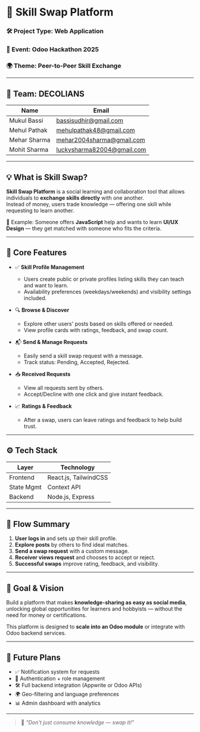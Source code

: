 # 🚀 Skill Swap Platform

### 🛠️ Project Type: Web Application  
### 📅 Event: Odoo Hackathon 2025  
### 🌍 Theme: Peer-to-Peer Skill Exchange

---

## 👥 Team: DECOLIANS

| Name          | Email                          |
|---------------|---------------------------------|
| Mukul Bassi   | bassisudhir@gmail.com           |
| Mehul Pathak  | mehulpathak48@gmail.com         |
| Mehar Sharma  | mehar2004sharma@gmail.com       |
| Mohit Sharma  | luckysharma82004@gmail.com      |

---

## 💡 What is Skill Swap?

**Skill Swap Platform** is a social learning and collaboration tool that allows individuals to **exchange skills directly** with one another.  
Instead of money, users trade knowledge — offering one skill while requesting to learn another.

🔁 Example: Someone offers **JavaScript** help and wants to learn **UI/UX Design** — they get matched with someone who fits the criteria.

---

## 🌟 Core Features

- ✅ **Skill Profile Management**
  - Users create public or private profiles listing skills they can teach and want to learn.
  - Availability preferences (weekdays/weekends) and visibility settings included.

- 🔍 **Browse & Discover**
  - Explore other users' posts based on skills offered or needed.
  - View profile cards with ratings, feedback, and swap count.

- 📬 **Send & Manage Requests**
  - Easily send a skill swap request with a message.
  - Track status: Pending, Accepted, Rejected.

- 📥 **Received Requests**
  - View all requests sent by others.
  - Accept/Decline with one click and give instant feedback.

- 📈 **Ratings & Feedback**
  - After a swap, users can leave ratings and feedback to help build trust.

---

## ⚙️ Tech Stack

| Layer       | Technology        |
|-------------|-------------------|
| Frontend    | React.js, TailwindCSS |
| State Mgmt  | Context API        |
| Backend    | Node.js, Express |

---

## 🔄 Flow Summary

1. **User logs in** and sets up their skill profile.
2. **Explore posts** by others to find ideal matches.
3. **Send a swap request** with a custom message.
4. **Receiver views request** and chooses to accept or reject.
5. **Successful swaps** improve rating, feedback, and visibility.

---

## 🎯 Goal & Vision

Build a platform that makes **knowledge-sharing as easy as social media**, unlocking global opportunities for learners and hobbyists — without the need for money or certifications.

This platform is designed to **scale into an Odoo module** or integrate with Odoo backend services.

---

## 🏁 Future Plans

- ✅ Notification system for requests
- 🔐 Authentication + role management
- 🛠️ Full backend integration (Appwrite or Odoo APIs)
- 🌍 Geo-filtering and language preferences
- 📊 Admin dashboard with analytics

---

> 💬 *"Don't just consume knowledge — swap it!"*
